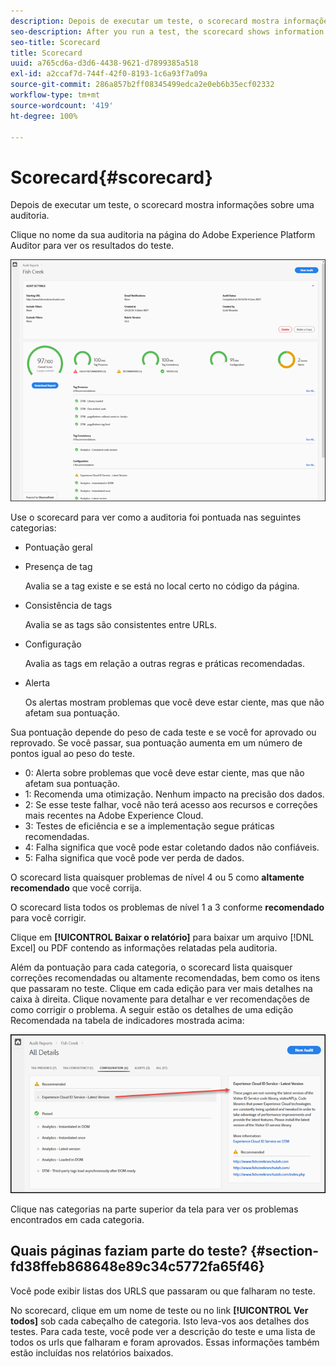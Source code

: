 ```yaml
---
description: Depois de executar um teste, o scorecard mostra informações sobre uma auditoria.
seo-description: After you run a test, the scorecard shows information about an audit.
seo-title: Scorecard
title: Scorecard
uuid: a765cd6a-d3d6-4438-9621-d7899385a518
exl-id: a2ccaf7d-744f-42f0-8193-1c6a93f7a09a
source-git-commit: 286a857b2ff08345499edca2e0eb6b35ecf02332
workflow-type: tm+mt
source-wordcount: '419'
ht-degree: 100%

---
```


# Scorecard{#scorecard}

Depois de executar um teste, o scorecard mostra informações sobre uma auditoria.

Clique no nome da sua auditoria na página do Adobe Experience Platform Auditor para ver os resultados do teste.

![](assets/report.png)

Use o scorecard para ver como a auditoria foi pontuada nas seguintes categorias:

* Pontuação geral
* Presença de tag

   Avalia se a tag existe e se está no local certo no código da página.
* Consistência de tags

   Avalia se as tags são consistentes entre URLs.
* Configuração

   Avalia as tags em relação a outras regras e práticas recomendadas.
* Alerta

   Os alertas mostram problemas que você deve estar ciente, mas que não afetam sua pontuação.

Sua pontuação depende do peso de cada teste e se você for aprovado ou reprovado. Se você passar, sua pontuação aumenta em um número de pontos igual ao peso do teste.

* 0: Alerta sobre problemas que você deve estar ciente, mas que não afetam sua pontuação.
* 1: Recomenda uma otimização. Nenhum impacto na precisão dos dados.
* 2: Se esse teste falhar, você não terá acesso aos recursos e correções mais recentes na Adobe Experience Cloud.
* 3: Testes de eficiência e se a implementação segue práticas recomendadas.
* 4: Falha significa que você pode estar coletando dados não confiáveis.
* 5: Falha significa que você pode ver perda de dados.

O scorecard lista quaisquer problemas de nível 4 ou 5 como **altamente recomendado** que você corrija.

O scorecard lista todos os problemas de nível 1 a 3 conforme **recomendado** para você corrigir.

Clique em **[!UICONTROL Baixar o relatório]** para baixar um arquivo [!DNL Excel] ou PDF contendo as informações relatadas pela auditoria.

Além da pontuação para cada categoria, o scorecard lista quaisquer correções recomendadas ou altamente recomendadas, bem como os itens que passaram no teste. Clique em cada edição para ver mais detalhes na caixa à direita. Clique novamente para detalhar e ver recomendações de como corrigir o problema. A seguir estão os detalhes de uma edição Recomendada na tabela de indicadores mostrada acima:

![](assets/report-issue-details.png)

Clique nas categorias na parte superior da tela para ver os problemas encontrados em cada categoria.

## Quais páginas faziam parte do teste? {#section-fd38ffeb868648e89c34c5772fa65f46}

Você pode exibir listas dos URLS que passaram ou que falharam no teste.

No scorecard, clique em um nome de teste ou no link **[!UICONTROL Ver todos]** sob cada cabeçalho de categoria. Isto leva-vos aos detalhes dos testes. Para cada teste, você pode ver a descrição do teste e uma lista de todos os urls que falharam e foram aprovados. Essas informações também estão incluídas nos relatórios baixados.
